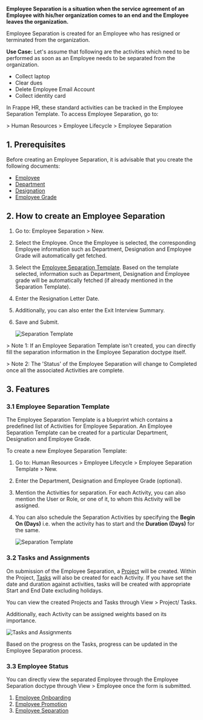 **Employee Separation is a situation when the service agreement of an Employee with his/her organization comes to an end and the Employee leaves the organization.**

Employee Separation is created for an Employee who has resigned or terminated from the organization.

**Use Case:** Let's assume that following are the activities which need to be performed as soon as an Employee needs to be separated from the organization.

*   Collect laptop
*   Clear dues
*   Delete Employee Email Account
*   Collect identity card

In Frappe HR, these standard activities can be tracked in the Employee Separation Template. To access Employee Separation, go to:

\> Human Resources > Employee Lifecycle > Employee Separation

## 1\. Prerequisites

Before creating an Employee Separation, it is advisable that you create the following documents:

*   [Employee](https://docs.erpnext.com/docs/v14/user/manual/en/human-resources/employee)
*   [Department](https://docs.erpnext.com/docs/v14/user/manual/en/human-resources/department)
*   [Designation](https://docs.erpnext.com/docs/v14/user/manual/en/human-resources/designation)
*   [Employee Grade](https://docs.erpnext.com/docs/v14/user/manual/en/human-resources/employee-grade)

## 2\. How to create an Employee Separation

1.  Go to: Employee Separation > New.
2.  Select the Employee. Once the Employee is selected, the corresponding Employee information such as Department, Designation and Employee Grade will automatically get fetched.
3.  Select the [Employee Separation Template](#31-employee-separation-template). Based on the template selected, information such as Department, Designation and Employee grade will be automatically fetched (if already mentioned in the Separation Template).
4.  Enter the Resignation Letter Date.
5.  Additionally, you can also enter the Exit Interview Summary.
6.  Save and Submit.
    
    ![Separation Template](https://docs.erpnext.com/files/employee-separation.png)
    

\> Note 1: If an Employee Separation Template isn't created, you can directly fill the separation information in the Employee Separation doctype itself.

\> Note 2: The 'Status' of the Employee Separation will change to Completed once all the associated Activities are complete.

## 3\. Features

### 3.1 Employee Separation Template

The Employee Separation Template is a blueprint which contains a predefined list of Activities for Employee Separation. An Employee Separation Template can be created for a particular Department, Designation and Employee Grade.

To create a new Employee Separation Template:

1.  Go to: Human Resources > Employee Lifecycle > Employee Separation Template > New.
2.  Enter the Department, Designation and Employee Grade (optional).
3.  Mention the Activities for separation. For each Activity, you can also mention the User or Role, or one of it, to whom this Activity will be assigned.
4.  You can also schedule the Separation Activities by specifying the **Begin On (Days)** i.e. when the activity has to start and the **Duration (Days)** for the same.
    
    ![Separation Template](https://docs.erpnext.com/files/separation-template.png)
    

### 3.2 Tasks and Assignments

On submission of the Employee Separation, a [Project](https://docs.erpnext.com/docs/v143/user/videos/learn/project-and-task) will be created. Within the Project, [Tasks](https://docs.erpnext.com/docs/v143/user/videos/learn/project-and-task) will also be created for each Activity. If you have set the date and duration against activities, tasks will be created with appropriate Start and End Date excluding holidays.

You can view the created Projects and Tasks through View > Project/ Tasks.

Additionally, each Activity can be assigned weights based on its importance.

![Tasks and Assignments](https://docs.erpnext.com/files/employee-sep1.png)

Based on the progress on the Tasks, progress can be updated in the Employee Separation process.

### 3.3 Employee Status

You can directly view the separated Employee through the Employee Separation doctype through View > Employee once the form is submitted.

1.  [Employee Onboarding](https://docs.erpnext.com/docs/v14/user/manual/en/human-resources/employee-onboarding)
2.  [Employee Promotion](https://docs.erpnext.com/docs/v14/user/manual/en/human-resources/employee_promotion)
3.  [Employee Separation](https://docs.erpnext.com/docs/v14/user/manual/en/human-resources/employee-separation)